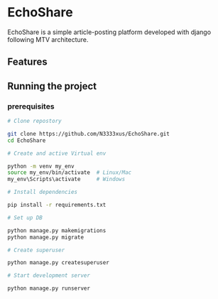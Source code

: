 # EchoShare

EchoShare is a simple article-posting platform developed with django following MTV architecture.

## Features


## Running the project

### prerequisites


```bash
# Clone repostory

git clone https://github.com/N3333xus/EchoShare.git
cd EchoShare

# Create and active Virtual env

python -m venv my_env
source my_env/bin/activate  # Linux/Mac
my_env\Scripts\activate     # Windows

# Install dependencies

pip install -r requirements.txt

# Set up DB

python manage.py makemigrations
python manage.py migrate

# Create superuser

python manage.py createsuperuser

# Start development server

python manage.py runserver
```

